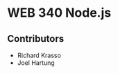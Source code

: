 <h1>WEB 340 Node.js</h1>
<h2>Contributors</h2>
<ul>
    <li>Richard Krasso</li>
    <li>Joel Hartung</li>
</ul>
